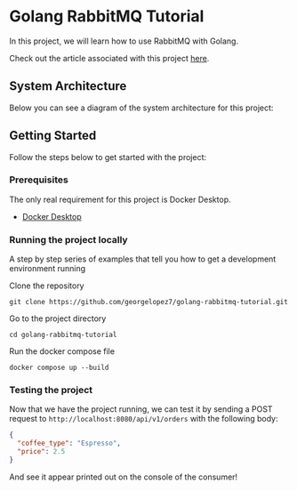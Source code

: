 # Golang RabbitMQ Tutorial

In this project, we will learn how to use RabbitMQ with Golang.

Check out the article associated with this project [here](https://medium.com/@georgelopez7/golang-rabbitmq-tutorial-part-1-introduction-to-rabbitmq-and-golang-e9f3f6f4f5a9).

## System Architecture

Below you can see a diagram of the system architecture for this project:

## Getting Started

Follow the steps below to get started with the project:

### Prerequisites

The only real requirement for this project is Docker Desktop.

- [Docker Desktop](https://www.docker.com/products/docker-desktop/)

### Running the project locally

A step by step series of examples that tell you how to get a development
environment running

Clone the repository

    git clone https://github.com/georgelopez7/golang-rabbitmq-tutorial.git

Go to the project directory

    cd golang-rabbitmq-tutorial

Run the docker compose file

    docker compose up --build

### Testing the project

Now that we have the project running, we can test it by sending a POST request to `http://localhost:8080/api/v1/orders` with the following body:

```json
{
  "coffee_type": "Espresso",
  "price": 2.5
}
```

And see it appear printed out on the console of the consumer!
